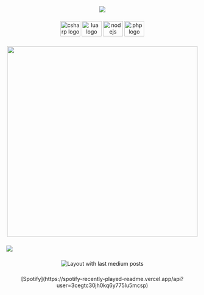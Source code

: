 <div align="center">
  <img src="https://profile-counter.glitch.me/g/count.svg?"  />
</div>

###

<div align="center">
  <img src="https://cdn.jsdelivr.net/gh/devicons/devicon/icons/csharp/csharp-original.svg" height="40" width="52" alt="csharp logo"  />
  <img src="https://cdn.jsdelivr.net/gh/devicons/devicon/icons/lua/lua-original.svg" height="40" width="52" alt="lua logo"  />
  <img src="https://cdn.jsdelivr.net/gh/devicons/devicon/icons/nodejs/nodejs-original.svg" height="40" width="52" alt="nodejs logo"  />
  <img src="https://cdn.jsdelivr.net/gh/devicons/devicon/icons/php/php-original.svg" height="40" width="52" alt="php logo"  />
</div>

###

<div align="center">
  <img height="500" src="https://cdn.discordapp.com/attachments/918258099020767282/1015938818676903986/DANEMARKS.gif"  />
</div>

###

<img src="https://profile-readme-generator.com/assets/snake.svg"/>

###

<div align="center">
  <img src="https://github-read-medium-git-main.pahlevikun.vercel.app/latest?limit=4&username=g-aad-a&theme=dark" alt="Layout with last medium posts"  />
</div>

###

<div align="center">
 [Spotify](https://spotify-recently-played-readme.vercel.app/api?user=3cegtc30jh0kq6y775lu5mcsp)
</div>

###
